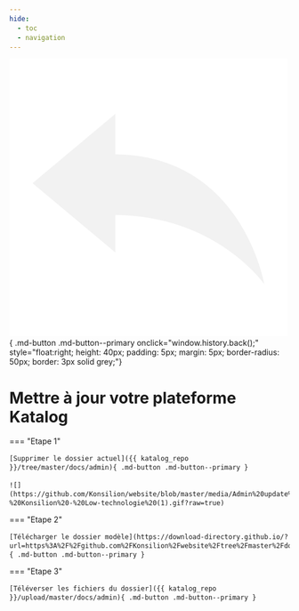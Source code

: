 ```yaml
---
hide:
  - toc
  - navigation
---
```


![Retour configuration](https://raw.githubusercontent.com/Konsilion/website/master/media/fleche-retour.png){ .md-button .md-button--primary onclick="window.history.back();" style="float:right; height: 40px; padding: 5px; margin: 5px; border-radius: 50px; border: 3px solid grey;"}

# Mettre à jour votre plateforme Katalog

=== "Etape 1"

    [Supprimer le dossier actuel]({{ katalog_repo }}/tree/master/docs/admin){ .md-button .md-button--primary }

    ![](https://github.com/Konsilion/website/blob/master/media/Admin%20update%20-%20Konsilion%20-%20Low-technologie%20(1).gif?raw=true)

=== "Etape 2"

    [Télécharger le dossier modèle](https://download-directory.github.io/?url=https%3A%2F%2Fgithub.com%2FKonsilion%2Fwebsite%2Ftree%2Fmaster%2Fdocs%2Fadmin){ .md-button .md-button--primary }

=== "Etape 3"

    [Téléverser les fichiers du dossier]({{ katalog_repo }}/upload/master/docs/admin){ .md-button .md-button--primary }
